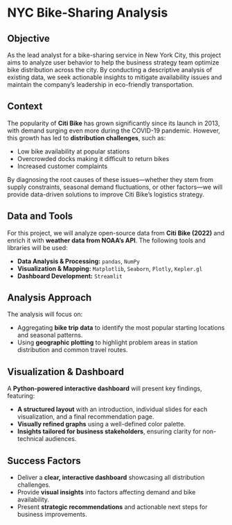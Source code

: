 # NYC Bike-Sharing Analysis

## Objective  
As the lead analyst for a bike-sharing service in New York City, this project aims to analyze user behavior to help the business strategy team optimize bike distribution across the city. By conducting a descriptive analysis of existing data, we seek actionable insights to mitigate availability issues and maintain the company’s leadership in eco-friendly transportation.

## Context  
The popularity of **Citi Bike** has grown significantly since its launch in 2013, with demand surging even more during the COVID-19 pandemic. However, this growth has led to **distribution challenges**, such as:  
- Low bike availability at popular stations  
- Overcrowded docks making it difficult to return bikes  
- Increased customer complaints  

By diagnosing the root causes of these issues—whether they stem from supply constraints, seasonal demand fluctuations, or other factors—we will provide data-driven solutions to improve Citi Bike’s logistics strategy.

## Data and Tools  
For this project, we will analyze open-source data from **Citi Bike (2022)** and enrich it with **weather data from NOAA’s API**. The following tools and libraries will be used:  
- **Data Analysis & Processing:** `pandas`, `NumPy`  
- **Visualization & Mapping:** `Matplotlib`, `Seaborn`, `Plotly`, `Kepler.gl`  
- **Dashboard Development:** `Streamlit`  

## Analysis Approach  
The analysis will focus on:  
- Aggregating **bike trip data** to identify the most popular starting locations and seasonal patterns.  
- Using **geographic plotting** to highlight problem areas in station distribution and common travel routes.  

## Visualization & Dashboard  
A **Python-powered interactive dashboard** will present key findings, featuring:  
- **A structured layout** with an introduction, individual slides for each visualization, and a final recommendation page.  
- **Visually refined graphs** using a well-defined color palette.  
- **Insights tailored for business stakeholders**, ensuring clarity for non-technical audiences.  

## Success Factors  
- Deliver a **clear, interactive dashboard** showcasing all distribution challenges.  
- Provide **visual insights** into factors affecting demand and bike availability.  
- Present **strategic recommendations** and actionable next steps for business improvements.
  
